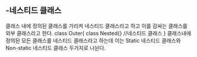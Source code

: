 -네스티드 클래스
-
  클래스 내에 정의된 클래스를 가리켜 네스티드 클래스라고 하고 이를 감싸는 클래스를 외부 클래스라고 한다. 
class Outer{
  class Nested{}   //네스티드 클래스
}
  클래스내에 정의된 모든 클래스를 네스티드 클래스라고 하는데 이는 Static 네스티드 클래스와 Non-static 네스티드 클래스 두가지로 나뉜다.


